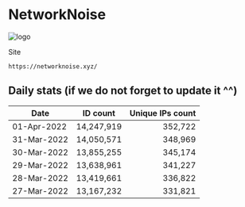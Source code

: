 # NetworkNoise

![logo](https://networknoise.xyz/img/logo.png)

Site
```
https://networknoise.xyz/
```
Daily stats (if we do not forget to update it ^^)
----

Date|ID count|Unique IPs count|
|---|---|--:|
01-Apr-2022|14,247,919|352,722
31-Mar-2022|14,050,571|348,969
30-Mar-2022|13,855,255|345,174
29-Mar-2022|13,638,961|341,227
28-Mar-2022|13,419,661|336,822
27-Mar-2022|13,167,232|331,821
